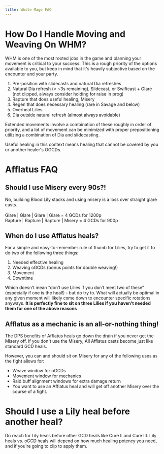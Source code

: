 ```yaml
---
title: White Mage FAQ
---
```

# How Do I Handle Moving and Weaving On WHM?

WHM is one of the most rooted jobs in the game and planning your movement is critical to your success.  This is a rough priority of the options available to you, but keep in mind that it's heavily subjective based on the encounter and your party.

1. Pre-position with slidecasts and natural Dia refreshes
2. Natural Dia refresh (< ~3s remaining), Slidecast, or Swiftcast + Glare (not clipped, always consider holding for raise in prog)
3. Rapture that does useful healing, Misery
4. Regen that does necessary healing (rare in Savage and below)
5. Overheal Lilies
6. Dia outside natural refresh (almost always avoidable)

Extended movements involve a combination of these roughly in order of priority, and a lot of movement can be minimized with proper prepositioning utilizing a combination of Dia and slidecasting.

Useful healing in this context means healing that cannot be covered by you or another healer's OGCDs.

# Afflatus FAQ

## Should I use Misery every 90s?!

No, building Blood Lily stacks and using misery is a loss over straight glare casts.  \
\
Glare  |  Glare  |  Glare  | Glare  = 4 GCDs for 1200p\
Rapture | Rapture | Rapture | Misery = 4 GCDs for 900p  

## When do I use Afflatus heals?

For a simple and easy-to-remember rule of thumb for Lilies, try to get it to do two of the following three things:

1. Needed effective healing 
2. Weaving oGCDs (bonus points for double weaving!)
3. Movement 
4. Downtime  

Which doesn't mean “don’t use Lilies if you don’t meet two of these” (especially if one is the heal!) - but do try to. What will actually be optimal in any given moment will likely come down to encounter specific rotations anyways. **It is perfectly fine to sit on three Lilies if you haven't needed them for one of the above reasons**

## Afflatus as a mechanic is an all-or-nothing thing!

The DPS benefits of Afflatus heals go down the drain if you never get the Misery off. If you don't use the Misery, All Afflatus casts become just like standard GCD heals.

However, you can and should sit on Misery for any of the following uses as the fight allows for:  

* Weave window for oGCDs
* Movement window for mechanics
* Raid buff alignment windows for extra damage return
* You want to use an Afflatus heal and will get off another Misery over the course of a fight.

# Should I use a Lily heal before another heal?

Do reach for Lily heals before other GCD heals like Cure II and Cure III. Lily heals vs. oGCD heals will depend on how much healing potency you need, and if you're going to clip to apply them.